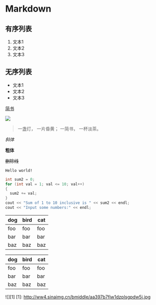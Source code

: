# Markdown

## 有序列表
1. 文本1
2. 文本2
3. 文本3

## 无序列表
- 文本1
- 文本2
- 文本3

[简书](http://www.jianshu.com)

![](http://ww4.sinaimg.cn/bmiddle/aa397b7fjw1dzplsgpdw5j.jpg)

>一盏灯， 一片昏黄； 一简书， 一杯淡茶。

*斜体*

**粗体**

~~删除线~~

`Hello world!`

```c++
int sum2 = 0;
for (int val = 1; val <= 10; val++)
{
  sum2 += val;
}
cout << "Sum of 1 to 10 inclusive is " << sum2 << endl;
cout << "Input some numbers:" << endl;
```
|dog | bird | cat|
|----|------|----|
|foo | foo  | foo|
|bar | bar  | bar|
|baz | baz  | baz|

dog | bird | cat
----|------|----
foo | foo  | foo
bar | bar  | bar
baz | baz  | baz

![][1]
[1]: http://ww4.sinaimg.cn/bmiddle/aa397b7fjw1dzplsgpdw5j.jpg
